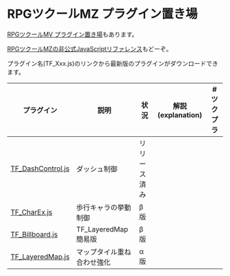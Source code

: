 # RPGツクールMZ プラグイン置き場

[RPGツクールMV プラグイン置き場](https://github.com/tonbijp/RPGMakerMV)もあります。

[RPGツクールMZの非公式JavaScriptリファレンス](https://github.com/tonbijp/RPGMakerMZ/blob/master/Reference/README.md)もどーぞ。

プラグイン名(TF_Xxx.js)のリンクから最新版のプラグインがダウンロードできます。

|プラグイン|説明|状況|解説(explanation)|#ツクプラ|
|---|---|---|---|---|
| [TF_DashControl.js](https://raw.githubusercontent.com/tonbijp/RPGMakerMZ/master/TF_DashControl.js) | ダッシュ制御 | リリース済み | |
| [TF_CharEx.js](https://raw.githubusercontent.com/tonbijp/RPGMakerMZ/master/TF_CharEx.js) | 歩行キャラの挙動制御 | β版 | |
| [TF_Billboard.js](https://raw.githubusercontent.com/tonbijp/RPGMakerMZ/master/TF_Billboard.js) | TF_LayeredMap簡易版 | β版 | |
| [TF_LayeredMap.js](https://raw.githubusercontent.com/tonbijp/RPGMakerMZ/master/TF_LayeredMap.js) | マップタイル重ね合わせ強化 | α版 | |
